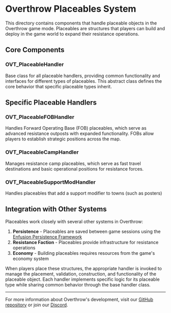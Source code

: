 # Overthrow Placeables System

This directory contains components that handle placeable objects in the Overthrow game mode. Placeables are structures that players can build and deploy in the game world to expand their resistance operations.

## Core Components

### OVT_PlaceableHandler
Base class for all placeable handlers, providing common functionality and interfaces for different types of placeables. This abstract class defines the core behavior that specific placeable types inherit.

## Specific Placeable Handlers

### OVT_PlaceableFOBHandler
Handles Forward Operating Base (FOB) placeables, which serve as advanced resistance outposts with expanded functionality. FOBs allow players to establish strategic positions across the map.

### OVT_PlaceableCampHandler
Manages resistance camp placeables, which serve as fast travel destinations and basic operational positions for resistance forces.

### OVT_PlaceableSupportModHandler
Handles placeables that add a support modifier to towns (such as posters)

## Integration with Other Systems

Placeables work closely with several other systems in Overthrow:

1. **Persistence** - Placeables are saved between game sessions using the [Enfusion Persistence Framework](https://github.com/Arkensor/EnfusionPersistenceFramework/)
2. **Resistance Faction** - Placeables provide infrastructure for resistance operations
3. **Economy** - Building placeables requires resources from the game's economy system

When players place these structures, the appropriate handler is invoked to manage the placement, validation, construction, and functionality of the placeable object. Each handler implements specific logic for its placeable type while sharing common behavior through the base handler class.

---

For more information about Overthrow's development, visit our [GitHub repository](https://github.com/ArmaOverthrow/Overthrow.Arma4) or join our [Discord](https://discord.gg/j6CvmFfZ95). 